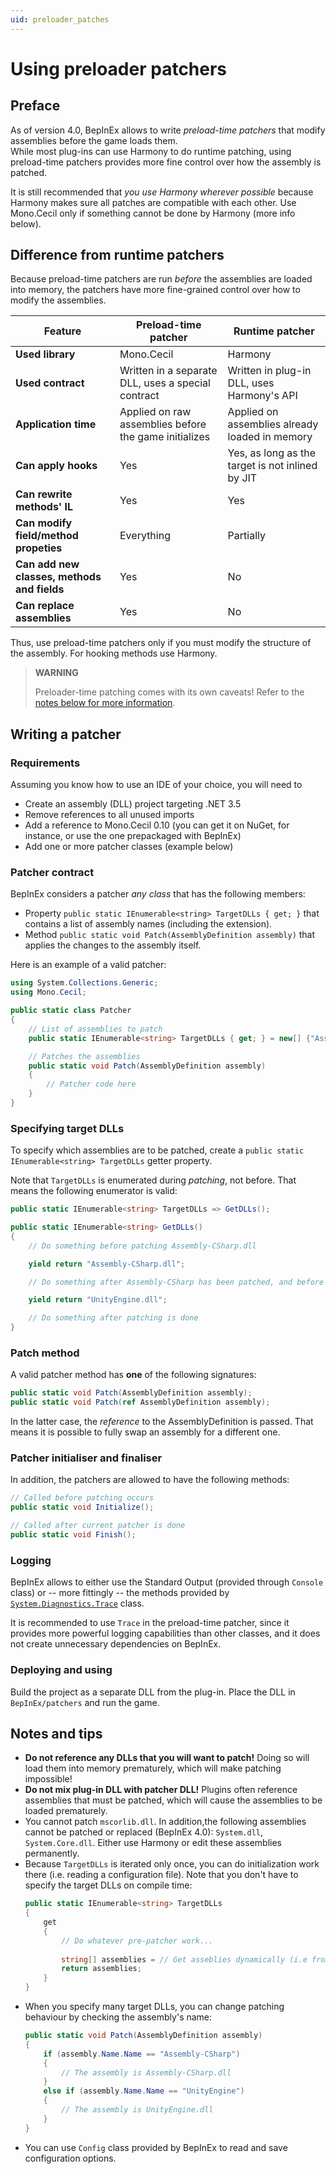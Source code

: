 ```yaml
---
uid: preloader_patches
---
```


# Using preloader patchers

## Preface

As of version 4.0, BepInEx allows to write *preload-time patchers* that modify assemblies before the game loads them.  
While most plug-ins can use Harmony to do runtime patching, using preload-time patchers provides more fine control over how the assembly is patched.

It is still recommended that *you use Harmony wherever possible* because Harmony makes sure all patches are compatible with each other. Use Mono.Cecil only if something cannot be done by Harmony (more info below).

## Difference from runtime patchers

Because preload-time patchers are run *before* the assemblies are loaded into memory, the patchers have more fine-grained control over how to modify the assemblies.

Feature | Preload-time patcher | Runtime patcher
--- | --- | ---
**Used library** | Mono.Cecil | Harmony
**Used contract** | Written in a separate DLL, uses a special contract | Written in plug-in DLL, uses Harmony's API
**Application time** | Applied on raw assemblies before the game initializes | Applied on assemblies already loaded in memory
**Can apply hooks** | Yes | Yes, as long as the target is not inlined by JIT
**Can rewrite methods' IL** | Yes | Yes
**Can modify field/method propeties** | Everything | Partially
**Can add new classes, methods and fields** | Yes | No
**Can replace assemblies** | Yes | No

Thus, use preload-time patchers only if you must modify the structure of the assembly. For hooking methods use Harmony.

> **WARNING**
>
> Preloader-time patching comes with its own caveats! Refer to the [notes below for more information](#notes-and-tips).

## Writing a patcher

### Requirements

Assuming you know how to use an IDE of your choice, you will need to

* Create an assembly (DLL) project targeting .NET 3.5
* Remove references to all unused imports
* Add a reference to Mono.Cecil 0.10 (you can get it on NuGet, for instance, or use the one prepackaged with BepInEx)
* Add one or more patcher classes (example below)

### Patcher contract

BepInEx considers a patcher *any class* that has the following members:

* Property `public static IEnumerable<string> TargetDLLs { get; }` that contains a list of assembly names (including the extension).
* Method `public static void Patch(AssemblyDefinition assembly)` that applies the changes to the assembly itself.

Here is an example of a valid patcher:

```csharp
using System.Collections.Generic;
using Mono.Cecil;

public static class Patcher
{
    // List of assemblies to patch
    public static IEnumerable<string> TargetDLLs { get; } = new[] {"Assembly-CSharp.dll"};

    // Patches the assemblies
    public static void Patch(AssemblyDefinition assembly)
    {
        // Patcher code here
    }
}
```

### Specifying target DLLs

To specify which assemblies are to be patched, create a `public static IEnumerable<string> TargetDLLs` getter property.  

Note that `TargetDLLs` is enumerated during *patching*, not before. That means the following enumerator is valid:

```csharp
public static IEnumerable<string> TargetDLLs => GetDLLs();

public static IEnumerable<string> GetDLLs()
{
    // Do something before patching Assembly-CSharp.dll

    yield return "Assembly-CSharp.dll";

    // Do something after Assembly-CSharp has been patched, and before UnityEngine.dll has been patched

    yield return "UnityEngine.dll";

    // Do something after patching is done
}
```

### Patch method

A valid patcher method has **one** of the following signatures:

```csharp
public static void Patch(AssemblyDefinition assembly);
public static void Patch(ref AssemblyDefinition assembly);
```

In the latter case, the *reference* to the AssemblyDefinition is passed. That means it is possible to fully swap an assembly for a different one.

### Patcher initialiser and finaliser

In addition, the patchers are allowed to have the following methods:

```csharp
// Called before patching occurs
public static void Initialize();

// Called after current patcher is done
public static void Finish();
```

### Logging

BepInEx allows to either use the Standard Output (provided through `Console` class) or -- more fittingly -- the methods provided by [`System.Diagnostics.Trace`](https://msdn.microsoft.com/en-us/library/system.diagnostics.trace(v=vs.110).aspx) class.

It is recommended to use `Trace` in the preload-time patcher, since it provides more powerful logging capabilities than other classes, and it does not create unnecessary dependencies on BepInEx.

### Deploying and using

Build the project as a separate DLL from the plug-in. Place the DLL in `BepInEx/patchers` and run the game.

## Notes and tips

* **Do not reference any DLLs that you will want to patch!** Doing so will load them into memory prematurely, which will make patching impossible!
* **Do not mix plug-in DLL with patcher DLL!** Plugins often reference assemblies that must be patched, which will cause the assemblies to be loaded prematurely.
* You cannot patch `mscorlib.dll`. In addition,the following assemblies cannot be patched or replaced (BepInEx 4.0): `System.dll`, `System.Core.dll`. Either use Harmony or edit these assemblies permanently.
* Because `TargetDLLs` is iterated only once, you can do initialization work there (i.e. reading a configuration file).
    Note that you don't have to specify the target DLLs on compile time:
    ```csharp
    public static IEnumerable<string> TargetDLLs 
    { 
        get 
        {
            // Do whatever pre-patcher work...
            
            string[] assemblies = // Get asseblies dynamically (i.e from configuration file);
            return assemblies;
        } 
    }
    ```
* When you specify many target DLLs, you can change patching behaviour by checking the assembly's name:
    ```csharp
    public static void Patch(AssemblyDefinition assembly)
    {
        if (assembly.Name.Name == "Assembly-CSharp")
        {
            // The assembly is Assembly-CSharp.dll
        }
        else if (assembly.Name.Name == "UnityEngine")
        {
            // The assembly is UnityEngine.dll
        }
    }
    ```
* You can use `Config` class provided by BepInEx to read and save configuration options.